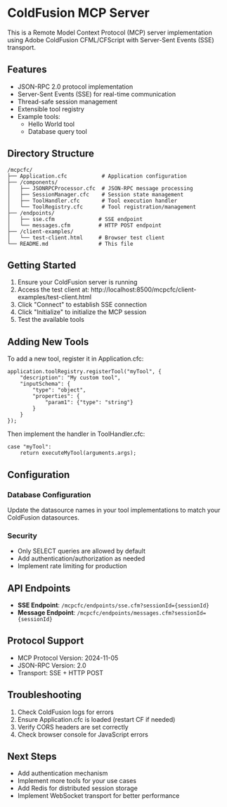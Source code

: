 # ColdFusion MCP Server

This is a Remote Model Context Protocol (MCP) server implementation using Adobe ColdFusion CFML/CFScript with Server-Sent Events (SSE) transport.

## Features

- JSON-RPC 2.0 protocol implementation
- Server-Sent Events (SSE) for real-time communication
- Thread-safe session management
- Extensible tool registry
- Example tools:
  - Hello World tool
  - Database query tool

## Directory Structure

```
/mcpcfc/
├── Application.cfc           # Application configuration
├── /components/
│   ├── JSONRPCProcessor.cfc  # JSON-RPC message processing
│   ├── SessionManager.cfc    # Session state management
│   ├── ToolHandler.cfc       # Tool execution handler
│   └── ToolRegistry.cfc      # Tool registration/management
├── /endpoints/
│   ├── sse.cfm              # SSE endpoint
│   └── messages.cfm         # HTTP POST endpoint
├── /client-examples/
│   └── test-client.html     # Browser test client
└── README.md                # This file
```

## Getting Started

1. Ensure your ColdFusion server is running
2. Access the test client at: http://localhost:8500/mcpcfc/client-examples/test-client.html
3. Click "Connect" to establish SSE connection
4. Click "Initialize" to initialize the MCP session
5. Test the available tools

## Adding New Tools

To add a new tool, register it in Application.cfc:

```cfscript
application.toolRegistry.registerTool("myTool", {
    "description": "My custom tool",
    "inputSchema": {
        "type": "object",
        "properties": {
            "param1": {"type": "string"}
        }
    }
});
```

Then implement the handler in ToolHandler.cfc:

```cfscript
case "myTool":
    return executeMyTool(arguments.args);
```

## Configuration

### Database Configuration
Update the datasource names in your tool implementations to match your ColdFusion datasources.

### Security
- Only SELECT queries are allowed by default
- Add authentication/authorization as needed
- Implement rate limiting for production

## API Endpoints

- **SSE Endpoint**: `/mcpcfc/endpoints/sse.cfm?sessionId={sessionId}`
- **Message Endpoint**: `/mcpcfc/endpoints/messages.cfm?sessionId={sessionId}`

## Protocol Support

- MCP Protocol Version: 2024-11-05
- JSON-RPC Version: 2.0
- Transport: SSE + HTTP POST

## Troubleshooting

1. Check ColdFusion logs for errors
2. Ensure Application.cfc is loaded (restart CF if needed)
3. Verify CORS headers are set correctly
4. Check browser console for JavaScript errors

## Next Steps

- Add authentication mechanism
- Implement more tools for your use cases
- Add Redis for distributed session storage
- Implement WebSocket transport for better performance